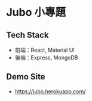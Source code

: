 # Jubo 小專題

## Tech Stack

- 前端：React, Material UI
- 後端：Express, MongoDB

## Demo Site

- https://jubo.herokuapp.com/
